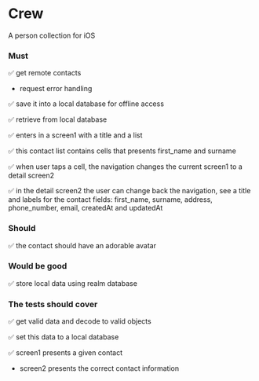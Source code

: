 # Crew
A person collection for iOS

### Must

✅ get remote contacts

- request error handling

✅ save it into a local database for offline access

✅ retrieve from local database

✅ enters in a screen1 with a title and a list 

✅ this contact list contains cells that presents first_name and surname

✅ when user taps a cell, the navigation changes the current screen1 to a detail screen2

✅ in the detail screen2 the user can change back the navigation, see a title and labels for the contact fields: first_name, surname, address, phone_number, email, createdAt and updatedAt

### Should
✅ the contact should have an adorable avatar

### Would be good
✅ store local data using realm database

### The tests should cover
✅ get valid data and decode to valid objects

✅ set this data to a local database 

✅ screen1 presents a given contact

- screen2 presents the correct contact information


